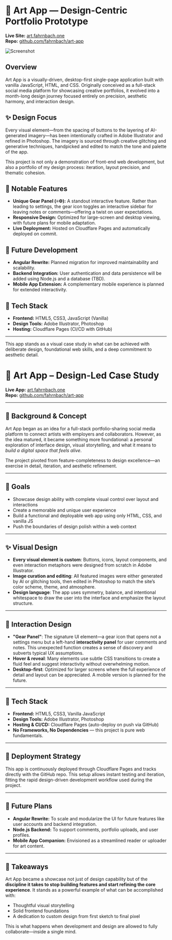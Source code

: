 # 🎨 Art App — Design-Centric Portfolio Prototype

**Live Site:** [art.fahrnbach.one](https://art.fahrnbach.one)  
**Repo:** [github.com/fahrnbach/art-app](https://github.com/fahrnbach/art-app)  

![Screenshot](./portfolio-screenshot.png)

## Overview

Art App is a visually-driven, desktop-first single-page application built with vanilla JavaScript, HTML, and CSS. Originally conceived as a full-stack social media platform for showcasing creative portfolios, it evolved into a month-long design journey focused entirely on precision, aesthetic harmony, and interaction design.

## ✨ Design Focus

Every visual element—from the spacing of buttons to the layering of AI-generated imagery—has been intentionally crafted in Adobe Illustrator and refined in Photoshop. The imagery is sourced through creative glitching and generative techniques, handpicked and edited to match the tone and palette of the app.

This project is not only a demonstration of front-end web development, but also a portfolio of my design process: iteration, layout precision, and thematic cohesion.

## 🔧 Notable Features

- **Unique Gear Panel (≡⚙):** A standout interactive feature. Rather than leading to settings, the gear icon toggles an interactive sidebar for leaving notes or comments—offering a twist on user expectations.
- **Responsive Design:** Optimized for large-screen and desktop viewing, with future plans for mobile adaptation.
- **Live Deployment:** Hosted on Cloudflare Pages and automatically deployed on commit.

## 🚧 Future Development

- **Angular Rewrite:** Planned migration for improved maintainability and scalability.
- **Backend Integration:** User authentication and data persistence will be added using Node.js and a database (TBD).
- **Mobile App Extension:** A complementary mobile experience is planned for extended interactivity.

## 📁 Tech Stack

- **Frontend:** HTML5, CSS3, JavaScript (Vanilla)
- **Design Tools:** Adobe Illustrator, Photoshop
- **Hosting:** Cloudflare Pages (CI/CD with GitHub)

---

This app stands as a visual case study in what can be achieved with deliberate design, foundational web skills, and a deep commitment to aesthetic detail.


# 🎨 Art App – Design-Led Case Study

**Live App:** [art.fahrnbach.one](https://art.fahrnbach.one)  
**Repo:** [github.com/fahrnbach/art-app](https://github.com/fahrnbach/art-app)  

---

## 🧠 Background & Concept

Art App began as an idea for a full-stack portfolio-sharing social media platform to connect artists with employers and collaborators. However, as the idea matured, it became something more foundational: a personal exploration of interface design, visual storytelling, and what it means to *build a digital space that feels alive*.  

The project pivoted from feature-completeness to design excellence—an exercise in detail, iteration, and aesthetic refinement.

---

## 🎯 Goals

- Showcase design ability with complete visual control over layout and interactions  
- Create a memorable and unique user experience  
- Build a functional and deployable web app using only HTML, CSS, and vanilla JS  
- Push the boundaries of design polish within a web context  

---

## ✨ Visual Design

- **Every visual element is custom**: Buttons, icons, layout components, and even interaction metaphors were designed from scratch in Adobe Illustrator.
- **Image curation and editing**: All featured images were either generated by AI or glitching tools, then edited in Photoshop to match the site’s color scheme, theme, and atmosphere.
- **Design language**: The app uses symmetry, balance, and intentional whitespace to draw the user into the interface and emphasize the layout structure.

---

## 🧪 Interaction Design

- **"Gear Panel"**: The signature UI element—a gear icon that opens not a settings menu but a left-hand **interactivity panel** for user comments and notes. This unexpected function creates a sense of discovery and subverts typical UX assumptions.
- **Hover & reveal**: Many elements use subtle CSS transitions to create a fluid feel and suggest interactivity without overwhelming motion.
- **Desktop-first**: Optimized for larger screens where the full experience of detail and layout can be appreciated. A mobile version is planned for the future.

---

## 🔧 Tech Stack

- **Frontend:** HTML5, CSS3, Vanilla JavaScript  
- **Design Tools:** Adobe Illustrator, Photoshop  
- **Hosting & CI/CD:** Cloudflare Pages (auto-deploy on push via GitHub)  
- **No Frameworks, No Dependencies** — this project is pure web fundamentals.

---

## 🚀 Deployment Strategy

This app is continuously deployed through Cloudflare Pages and tracks directly with the GitHub repo. This setup allows instant testing and iteration, fitting the rapid design-driven development workflow used during the project.

---

## 🔮 Future Plans

- **Angular Rewrite:** To scale and modularize the UI for future features like user accounts and backend integration.
- **Node.js Backend:** To support comments, portfolio uploads, and user profiles.
- **Mobile App Companion:** Envisioned as a streamlined reader or uploader for art content.

---

## 🧵 Takeaways

Art App became a showcase not just of design capability but of the **discipline it takes to stop building features and start refining the core experience**. It stands as a powerful example of what can be accomplished with:

- Thoughtful visual storytelling  
- Solid frontend foundations  
- A dedication to custom design from first sketch to final pixel  

This is what happens when development and design are allowed to fully collaborate—inside a single mind.
